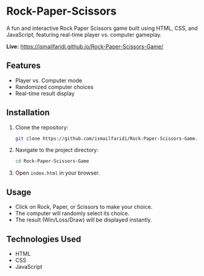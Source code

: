 # Rock-Paper-Scissors
A fun and interactive Rock Paper Scissors game built using HTML, CSS, and JavaScript, featuring real-time player vs. computer gameplay.

**Live:** https://ismailfaridi.github.io/Rock-Paper-Scissors-Game/

## Features
- Player vs. Computer mode
- Randomized computer choices
- Real-time result display

## Installation
1. Clone the repository:
   ```sh
   git clone https://github.com/ismailfaridi/Rock-Paper-Scissors-Game.git
2. Navigate to the project directory:
   ```sh
   cd Rock-Paper-Scissors-Game
3. Open `index.html` in your browser.

## Usage
- Click on Rock, Paper, or Scissors to make your choice.
- The computer will randomly select its choice.
- The result (Win/Loss/Draw) will be displayed instantly.

## Technologies Used
- HTML
- CSS
- JavaScript
